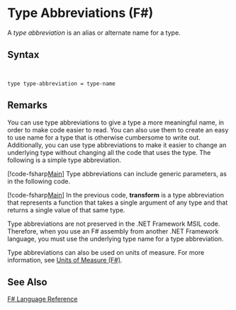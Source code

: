 # Type Abbreviations (F#)

A *type abbreviation* is an alias or alternate name for a type.


## Syntax


```


type type-abbreviation = type-name

```



## Remarks
You can use type abbreviations to give a type a more meaningful name, in order to make code easier to read. You can also use them to create an easy to use name for a type that is otherwise cumbersome to write out. Additionally, you can use type abbreviations to make it easier to change an underlying type without changing all the code that uses the type. The following is a simple type abbreviation.

[!code-fsharp[Main](snippets/fslangref1/snippet2301.fs)]
    Type abbreviations can include generic parameters, as in the following code.

[!code-fsharp[Main](snippets/fslangref1/snippet2302.fs)]
    In the previous code, **transform** is a type abbreviation that represents a function that takes a single argument of any type and that returns a single value of that same type.

Type abbreviations are not preserved in the .NET Framework MSIL code. Therefore, when you use an F# assembly from another .NET Framework language, you must use the underlying type name for a type abbreviation.

Type abbreviations can also be used on units of measure. For more information, see [Units of Measure &#40;F&#35;&#41;](Units+of+Measure+%28FSharp%29.md).


## See Also
[F&#35; Language Reference](FSharp+Language+Reference.md)

